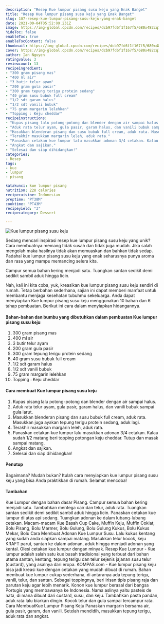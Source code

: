 ```yaml
---
description: "Resep Kue lumpur pisang susu keju yang Enak Banget"
title: "Resep Kue lumpur pisang susu keju yang Enak Banget"
slug: 107-resep-kue-lumpur-pisang-susu-keju-yang-enak-banget
date: 2021-09-04T05:52:00.231Z
image: https://img-global.cpcdn.com/recipes/dcb97fd6f1f167f5/680x482cq70/kue-lumpur-pisang-susu-keju-foto-resep-utama.jpg
hideToc: false
enableToc: true
enableTocContent: false
thumbnail: https://img-global.cpcdn.com/recipes/dcb97fd6f1f167f5/680x482cq70/kue-lumpur-pisang-susu-keju-foto-resep-utama.jpg
cover: https://img-global.cpcdn.com/recipes/dcb97fd6f1f167f5/680x482cq70/kue-lumpur-pisang-susu-keju-foto-resep-utama.jpg
author: Ian Nguyen
ratingvalue: 3
reviewcount: 13
recipeingredient:
- "300 gram pisang mas"
- "400 ml air"
- "3 butir telur ayam"
- "200 gram gula pasir"
- "300 gram tepung terigu protein sedang"
- "40 gram susu bubuk full cream"
- "1/2 sdt garam halus"
- "1/2 sdt vanili bubuk"
- "75 gram margarin lelehkan"
- "Topping : Keju cheddar"
recipeinstructions:
- "Kupas pisang lalu potong-potong dan blender dengan air sampai halus."
- "Aduk rata telur ayam, gula pasir, garam halus, dan vanili bubuk sampai gula larut."
- "Masukkan blenderan pisang dan susu bubuk full cream, aduk rata. Masukkan juga ayakan tepung terigu protein sedang, aduk lagi."
- "Terakhir masukkan margarin leleh, aduk rata."
- "Panaskan cetakan kue lumpur lalu masukkan adonan 3/4 cetakan. Kalau sudah 1/2 matang beri topping potongan keju cheddar. Tutup dan masak sampai matang."
- "Angkat dan sajikan."
- "Selesai dan siap dihidangkan!"
categories:
- Resep
tags:
- kue
- lumpur
- pisang

katakunci: kue lumpur pisang 
nutrition: 228 calories
recipecuisine: Indonesian
preptime: "PT38M"
cooktime: "PT43M"
recipeyield: "3"
recipecategory: Dessert

---
```



![Kue lumpur pisang susu keju](https://img-global.cpcdn.com/recipes/dcb97fd6f1f167f5/680x482cq70/kue-lumpur-pisang-susu-keju-foto-resep-utama.jpg)

Sedang mencari inspirasi resep kue lumpur pisang susu keju yang unik? Cara membuatnya memang tidak susah dan tidak juga mudah. Jika salah mengolah maka hasilnya tidak akan memuaskan dan bahkan tidak sedap. Padahal kue lumpur pisang susu keju yang enak seharusnya punya aroma dan rasa yang mampu memancing selera kita.


Campur semua bahan kering menjadi satu. Tuangkan santan sedikit demi sedikit sambil aduk hingga licin. 

Nah, kali ini kita coba, yuk, kreasikan kue lumpur pisang susu keju sendiri di rumah. Tetap berbahan sederhana, sajian ini dapat memberi manfaat untuk membantu menjaga kesehatan tubuhmu sekeluarga. Anda dapat menyiapkan Kue lumpur pisang susu keju menggunakan 10 bahan dan 6 tahap pembuatan. Berikut ini cara dalam menyiapkan hidangannya.

<!--inarticleads1-->

#### Bahan-bahan dan bumbu yang dibutuhkan dalam pembuatan Kue lumpur pisang susu keju

1. 300 gram pisang mas
1. 400 ml air
1. 3 butir telur ayam
1. 200 gram gula pasir
1. 300 gram tepung terigu protein sedang
1. 40 gram susu bubuk full cream
1. 1/2 sdt garam halus
1. 1/2 sdt vanili bubuk
1. 75 gram margarin lelehkan
1. Topping : Keju cheddar

<!--inarticleads2-->

#### Cara membuat Kue lumpur pisang susu keju

1. Kupas pisang lalu potong-potong dan blender dengan air sampai halus.
1. Aduk rata telur ayam, gula pasir, garam halus, dan vanili bubuk sampai gula larut.
1. Masukkan blenderan pisang dan susu bubuk full cream, aduk rata. Masukkan juga ayakan tepung terigu protein sedang, aduk lagi.
1. Terakhir masukkan margarin leleh, aduk rata.
1. Panaskan cetakan kue lumpur lalu masukkan adonan 3/4 cetakan. Kalau sudah 1/2 matang beri topping potongan keju cheddar. Tutup dan masak sampai matang.
1. Angkat dan sajikan.
1. Selesai dan siap dihidangkan!

#### Penutup

Bagaimana? Mudah bukan? Itulah cara menyiapkan kue lumpur pisang susu keju yang bisa Anda praktikkan di rumah. Selamat mencoba!

#### Tambahan

Kue Lumpur dengan bahan dasar Pisang. Campur semua bahan kering menjadi satu. Tambahkan mentega cair dan telur, aduk rata. Tuangkan santan sedikit demi sedikit sambil aduk hingga licin. Panaskan cetakan kue lumpur di atas api sedang. Tuangkan adonan ke dalam lubang-lubang cetakan. Macam-macam Kue Basah Cup Cake, Muffin Keju, Muffin Coklat, Bolu Pisang, Bolu Marmer, Bolu Gulung, Bolu Gulung Kukus, Bolu Kukus Mekar, Bolu Cara Membuat Adonan Kue Lumpur Susu. Lalu kukus kentang yang sudah anda siapkan sampai matang. Masukkan telur kocok, keju KRAFT parut, santan ke dalam adonan, aduk hingga menjadi adonan yang kental. Olesi cetakan kue lumpur dengan minyak. Resep Kue Lumpur - Kue lumpur adalah salah satu kue basah tradisional yang terbuat dari bahan utama santan, kentang, tepung terigu dan telur sejenis jajanan susu telur (custard), yang asalnya dari eropa. KOMPAS.com - Kue lumpur pisang keju bisa jadi kreasi kue dengan cetakan yang mudah dibuat di rumah. Bahan membuat kue lumpur cukup sederhana, di antaranya ada tepung terigu, vanili, telur, dan santan. Sebagai toppingnya, beri irisan tipis pisang raja dan parutan keju agar lebih menarik. Konon kue lumpur berasal dari bangsa Portugis yang membawanya ke Indonesia. Nama aslinya yaitu pasteis de nata, di mana dibuat dari custard, susu, dan keju. Tambahkan pasta pandan, aduk rata lalu biarkan dingin. Kocok telur dan gula sampai tercampur rata. Cara MembuatKue Lumpur Pisang Keju Panaskan margarin bersama air, gula pasir, garam, dan vanili. Setelah mendidih, masukkan tepung terigu, aduk rata dan angkat. 

